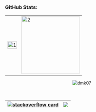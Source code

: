 

### GitHub Stats:

<table> 
  <tr>
    <td><img src="https://github-readme-stats.vercel.app/api?username=dmk07&theme=radical&show_icons=true&include_all_commits=true&count_private=true"  display=block width=100% height=auto alt="1"></td>
    <td><img src="https://github-readme-stats.vercel.app/api/top-langs/?username=dmk07&theme=radical&layout=compact&hide=Jupyter%20Notebook"  display=block height=190 align="center" alt="2"></td>
   </tr>
<table>
  <tr> 
    <p align="center">
<!--       <img src="https://user-images.githubusercontent.com/73031725/137620111-6da0213c-ff7f-4f14-80c8-a2446ae8150b.gif" width="80px"> -->
      <img src="https://github-readme-streak-stats.herokuapp.com/?user=dmk07&theme=radical" alt="dmk07">
<!--       <img src="https://user-images.githubusercontent.com/73031725/137621641-eb0e1dbe-c625-405c-bd0f-fc3ab1454943.gif" width="80px"> -->
    </p>
  </tr>
</table>
  


</table> 
<table> 

</table>





 


|[![stackoverflow card](https://readme-components.vercel.app/api?component=stackoverflow&stackoverflowid=14942321)](https://stackoverflow.com/users/14942321/dipak-kadam) |<img src="https://github-readme-streak-stats.herokuapp.com/?&user=dmk07"/>|
|---|---|
 
